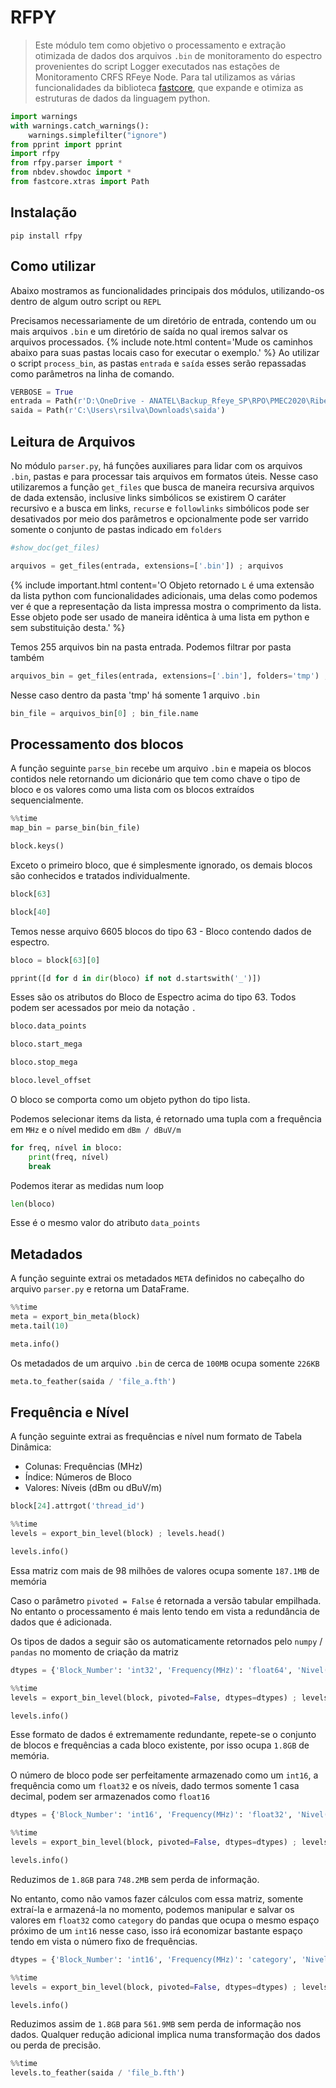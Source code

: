 # RFPY
> Este módulo tem como objetivo o processamento e extração otimizada de dados dos arquivos `.bin` de monitoramento do espectro provenientes do script Logger executados nas estações de Monitoramento CRFS RFeye Node. Para tal utilizamos as várias funcionalidades da biblioteca <a href='https://fastcore.fast.ai/basics.html'>fastcore</a>, que expande e otimiza as estruturas de dados da linguagem python. 


```python
import warnings
with warnings.catch_warnings():
    warnings.simplefilter("ignore")
from pprint import pprint
import rfpy
from rfpy.parser import *
from nbdev.showdoc import *
from fastcore.xtras import Path
```

## Instalação
`pip install rfpy`

## Como utilizar
Abaixo mostramos as funcionalidades principais dos módulos, utilizando-os dentro de algum outro script ou `REPL`

Precisamos necessariamente de um diretório de entrada, contendo um ou mais arquivos `.bin` e um diretório de saída no qual iremos salvar os arquivos processados. 
{% include note.html content='Mude os caminhos abaixo para suas pastas locais caso for executar o exemplo.' %}
Ao utilizar o script `process_bin`, as pastas `entrada` e `saída` esses serão repassadas como parâmetros na linha de comando.

```python
VERBOSE = True
entrada = Path(r'D:\OneDrive - ANATEL\Backup_Rfeye_SP\RPO\PMEC2020\Ribeirao_Preto_SP\SLMA')
saida = Path(r'C:\Users\rsilva\Downloads\saida')
```

## Leitura de Arquivos

No módulo `parser.py`, há funções auxiliares para lidar com os arquivos `.bin`, pastas e para processar tais arquivos em formatos úteis. Nesse caso utilizaremos a função `get_files` que busca de maneira recursiva arquivos de dada extensão, inclusive links simbólicos se existirem
O caráter recursivo e a busca em links, `recurse` e `followlinks` simbólicos pode ser desativados por meio dos parâmetros e opcionalmente pode ser varrido somente o conjunto de pastas indicado em `folders` 

```python
#show_doc(get_files)
```

```python
arquivos = get_files(entrada, extensions=['.bin']) ; arquivos
```

{% include important.html content='O Objeto retornado `L` é uma extensão da lista python com funcionalidades adicionais, uma delas como  podemos ver é que a representação da lista impressa mostra o comprimento da lista. Esse objeto pode ser usado de maneira idêntica à uma lista em python e sem substituição desta.' %}

Temos 255 arquivos bin na pasta entrada. Podemos filtrar por pasta também

```python
arquivos_bin = get_files(entrada, extensions=['.bin'], folders='tmp') ; arquivos_bin
```

Nesse caso dentro da pasta 'tmp' há somente 1 arquivo `.bin`

```python
bin_file = arquivos_bin[0] ; bin_file.name
```

## Processamento dos blocos
A função seguinte `parse_bin` recebe um arquivo `.bin` e mapeia os blocos contidos nele retornando um dicionário que tem como chave o tipo de bloco e os valores como uma lista com os blocos extraídos sequencialmente.

```python
%%time
map_bin = parse_bin(bin_file)
```

```python
block.keys()
```

Exceto o primeiro bloco, que é simplesmente ignorado, os demais blocos são conhecidos e tratados individualmente.

```python
block[63]
```

```python
block[40]
```

Temos nesse arquivo 6605 blocos do tipo 63 - Bloco contendo dados de espectro.

```python
bloco = block[63][0]
```

```python
pprint([d for d in dir(bloco) if not d.startswith('_')])
```

Esses são os atributos do Bloco de Espectro acima do tipo 63. Todos podem ser acessados por meio da notação `.`

```python
bloco.data_points
```

```python
bloco.start_mega
```

```python
bloco.stop_mega
```

```python
bloco.level_offset
```

O bloco se comporta como um objeto python do tipo lista. 

Podemos selecionar items da lista, é retornado uma tupla com a frequência em `MHz` e o nível medido em `dBm / dBuV/m` 

```python
for freq, nível in bloco:
    print(freq, nível)
    break
```

Podemos iterar as medidas num loop

```python
len(bloco)
```

Esse é o mesmo valor do atributo `data_points`

## Metadados
A função seguinte extrai os metadados `META` definidos no cabeçalho do arquivo `parser.py` e retorna um DataFrame.

```python
%%time
meta = export_bin_meta(block)
meta.tail(10)
```

```python
meta.info()
```

Os metadados de um arquivo `.bin` de cerca de `100MB` ocupa somente `226KB`

```python
meta.to_feather(saida / 'file_a.fth')
```

## Frequência e Nível
A função seguinte extrai as frequências e nível num formato de Tabela Dinâmica:
* Colunas: Frequências (MHz)
* Índice: Números de Bloco
* Valores: Níveis (dBm ou dBuV/m)

```python
block[24].attrgot('thread_id')
```

```python
%%time
levels = export_bin_level(block) ; levels.head()
```

```python
levels.info()
```

Essa matriz com mais de 98 milhões de valores ocupa somente `187.1MB` de memória

Caso o parâmetro `pivoted = False` é retornada a versão tabular empilhada. No entanto o processamento é mais lento tendo em vista a redundância de dados que é adicionada.

Os tipos de dados a seguir são os automaticamente retornados pelo `numpy` / `pandas` no momento de criação da matriz

```python
dtypes = {'Block_Number': 'int32', 'Frequency(MHz)': 'float64', 'Nivel(dBm)': 'float64'}
```

```python
%%time
levels = export_bin_level(block, pivoted=False, dtypes=dtypes) ; levels.head()
```

```python
levels.info()
```

Esse formato de dados é extremamente redundante, repete-se o conjunto de blocos e frequências a cada bloco existente, por isso ocupa `1.8GB` de memória.

O número de bloco pode ser perfeitamente armazenado como um `int16`, a frequência como um `float32` e os níveis, dado termos somente 1 casa decimal, podem ser armazenados como `float16`

```python
dtypes = {'Block_Number': 'int16', 'Frequency(MHz)': 'float32', 'Nivel(dBm)': 'float32'}
```

```python
%%time
levels = export_bin_level(block, pivoted=False, dtypes=dtypes) ; levels.head()
```

```python
levels.info()
```

Reduzimos de `1.8GB` para `748.2MB` sem perda de informação.

No entanto, como não vamos fazer cálculos com essa matriz, somente extraí-la e armazená-la no momento, podemos manipular e salvar os valores em `float32` como `category` do pandas que ocupa o mesmo espaço próximo de um `int16` nesse caso, isso irá economizar bastante espaço tendo em vista o número fixo de frequências.

```python
dtypes = {'Block_Number': 'int16', 'Frequency(MHz)': 'category', 'Nivel(dBm)': 'float16'}
```

```python
%%time
levels = export_bin_level(block, pivoted=False, dtypes=dtypes) ; levels.head()
```

```python
levels.info()
```

Reduzimos assim de `1.8GB` para `561.9MB` sem perda de informação nos dados. Qualquer redução adicional implica numa transformação dos dados ou perda de precisão.

```python
%%time
levels.to_feather(saida / 'file_b.fth')
```
